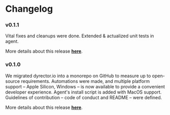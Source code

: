 # Changelog

### v0.1.1

Vital fixes and cleanups were done. Extended & actualized unit tests in agent.

More details about this release [**here**](https://github.com/dyrector-io/dyrectorio/releases/tag/v0.1.1).

### v0.1.0

We migrated dyrector.io into a monorepo on GitHub to measure up to open-source requirements. Automations were made, and multiple platform support – Apple Silicon, Windows – is now available to provide a convenient developer experience. Agent's install script is added with MacOS support. Guidelines of contribution – code of conduct and README – were defined.

More details about this release [**here**](https://github.com/dyrector-io/dyrectorio/releases/tag/v0.1.0).
